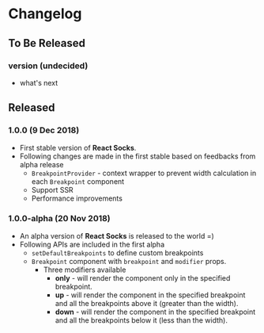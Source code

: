 # Changelog

## To Be Released

### version (undecided)

* what's next

## Released

### 1.0.0 (9 Dec 2018)

* First stable version of **React Socks**.
* Following changes are made in the first stable based on feedbacks from alpha release
  * `BreakpointProvider` - context wrapper to prevent width calculation in each `Breakpoint` component
  * Support SSR
  * Performance improvements

### 1.0.0-alpha (20 Nov 2018)

* An alpha version of **React Socks** is released to the world =)
* Following APIs are included in the first alpha
  * `setDefaultBreakpoints` to define custom breakpoints
  * `Breakpoint` component with `breakpoint` and `modifier` props.
    * Three modifiers available
      * **only** - will render the component only in the specified breakpoint.
      * **up** - will render the component in the specified breakpoint and all the breakpoints above it (greater than the width).
      * **down** - will render the component in the specified breakpoint and all the breakpoints below it (less than the width).
